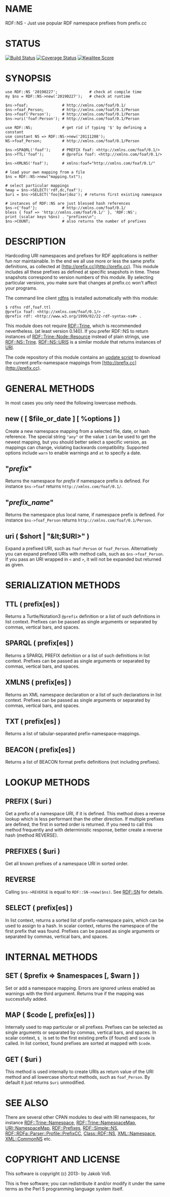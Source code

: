 # NAME

RDF::NS - Just use popular RDF namespace prefixes from prefix.cc

# STATUS

[![Build Status](https://travis-ci.org/nichtich/RDF-NS.png)](https://travis-ci.org/nichtich/RDF-NS)
[![Coverage Status](https://coveralls.io/repos/nichtich/RDF-NS/badge.svg?branch=master)](https://coveralls.io/r/nichtich/RDF-NS?branch=master)
[![Kwalitee Score](http://cpants.cpanauthors.org/dist/RDF-NS.png)](http://cpants.cpanauthors.org/dist/RDF-NS)

# SYNOPSIS

    use RDF::NS '20190227';              # check at compile time
    my $ns = RDF::NS->new('20190227');   # check at runtime

    $ns->foaf;               # http://xmlns.com/foaf/0.1/
    $ns->foaf_Person;        # http://xmlns.com/foaf/0.1/Person
    $ns->foaf('Person');     # http://xmlns.com/foaf/0.1/Person
    $ns->uri('foaf:Person'); # http://xmlns.com/foaf/0.1/Person

    use RDF::NS;             # get rid if typing '$' by defining a constant
    use constant NS => RDF::NS->new('20111208');
    NS->foaf_Person;         # http://xmlns.com/foaf/0.1/Person

    $ns->SPAQRL('foaf');     # PREFIX foaf: <http://xmlns.com/foaf/0.1/>
    $ns->TTL('foaf');        # @prefix foaf: <http://xmlns.com/foaf/0.1/> .
    $ns->XMLNS('foaf');      # xmlns:foaf="http://xmlns.com/foaf/0.1/"

    # load your own mapping from a file
    $ns = RDF::NS->new("mapping.txt");

    # select particular mappings
    %map = $ns->SELECT('rdf,dc,foaf');
    $uri = $ns->SELECT('foo|bar|doz'); # returns first existing namespace

    # instances of RDF::NS are just blessed hash references
    $ns->{'foaf'};           # http://xmlns.com/foaf/0.1/
    bless { foaf => 'http://xmlns.com/foaf/0.1/' }, 'RDF::NS';
    print (scalar keys %$ns) . "prefixes\n";
    $ns->COUNT;              # also returns the number of prefixes

# DESCRIPTION

Hardcoding URI namespaces and prefixes for RDF applications is neither fun nor
maintainable.  In the end we all use more or less the same prefix definitions,
as collected at [http://prefix.cc](http://prefix.cc). This module includes all these prefixes as
defined at specific snapshots in time. These snapshots correspond to version
numbers of this module. By selecting particular versions, you make sure that
changes at prefix.cc won't affect your programs.

The command line client [rdfns](https://metacpan.org/pod/rdfns) is installed automatically with this module:

    $ rdfns rdf,foaf.ttl
    @prefix foaf: <http://xmlns.com/foaf/0.1/> .
    @prefix rdf: <http://www.w3.org/1999/02/22-rdf-syntax-ns#> .

This module does not require [RDF::Trine](https://metacpan.org/pod/RDF::Trine), which is recommended nevertheless.
(at least version 0.140).  If you prefer RDF::NS to return instances of 
[RDF::Trine::Node::Resource](https://metacpan.org/pod/RDF::Trine::Node::Resource) instead of plain strings, use [RDF::NS::Trine](https://metacpan.org/pod/RDF::NS::Trine).
[RDF::NS::URIS](https://metacpan.org/pod/RDF::NS::URIS) is a similar module that returns instances of [URI](https://metacpan.org/pod/URI).

The code repository of this module contains an
[update script](https://github.com/nichtich/RDF-NS/blob/master/update.pl)
to download the current prefix-namespace mappings from [http://prefix.cc](http://prefix.cc).

# GENERAL METHODS

In most cases you only need the following lowercase methods.

## new ( \[ $file\_or\_date \] \[ %options \] )

Create a new namespace mapping from a selected file, date, or hash reference.
The special string `"any"` or the value `1` can be used to get the newest
mapping, but you should better select a specific version, as mappings can
change, violating backwards compatibility.  Supported options include `warn`
to enable warnings and `at` to specify a date. 

## "_prefix_"

Returns the namespace for _prefix_ if namespace prefix is defined. For
instance `$ns->foaf` returns `http://xmlns.com/foaf/0.1/`.

## "_prefix\_name_"

Returns the namespace plus local name, if namespace prefix is defined. For
instance `$ns->foaf_Person` returns `http://xmlns.com/foaf/0.1/Person`.

## uri ( $short | "&lt;$URI>" )

Expand a prefixed URI, such as `foaf:Person` or `foaf_Person`. Alternatively 
you can expand prefixed URIs with method calls, such as `$ns->foaf_Person`.
If you pass an URI wrapped in `<` and `>`, it will not be expanded
but returned as given.

# SERIALIZATION METHODS

## TTL ( prefix\[es\] )

Returns a Turtle/Notation3 `@prefix` definition or a list of such definitions
in list context. Prefixes can be passed as single arguments or separated by
commas, vertical bars, and spaces.

## SPARQL ( prefix\[es\] )

Returns a SPARQL PREFIX definition or a list of such definitions in list
context. Prefixes can be passed as single arguments or separated by commas,
vertical bars, and spaces.

## XMLNS ( prefix\[es\] )

Returns an XML namespace declaration or a list of such declarations in list
context. Prefixes can be passed as single arguments or separated by commas,
vertical bars, and spaces.

## TXT ( prefix\[es\] )

Returns a list of tabular-separated prefix-namespace-mappings.

## BEACON ( prefix\[es\] )

Returns a list of BEACON format prefix definitions (not including prefixes).

# LOOKUP METHODS

## PREFIX ( $uri )

Get a prefix of a namespace URI, if it is defined. This method does a reverse
lookup which is less performant than the other direction. If multiple prefixes
are defined, the first in sorted order is returned. If you need to call this
method frequently and with deterministic response, better create a reverse hash
(method REVERSE).

## PREFIXES ( $uri )

Get all known prefixes of a namespace URI in sorted order.

## REVERSE

Calling `$ns->REVERSE` is equal to `RDF::SN->new($ns)`. See
[RDF::SN](https://metacpan.org/pod/RDF::SN) for details.

## SELECT ( prefix\[es\] )

In list context, returns a sorted list of prefix-namespace pairs, which
can be used to assign to a hash. In scalar context, returns the namespace
of the first prefix that was found. Prefixes can be passed as single arguments
or separated by commas, vertical bars, and spaces.

# INTERNAL METHODS

## SET ( $prefix => $namespaces \[, $warn \] )

Set or add a namespace mapping. Errors are ignored unless enabled as warnings
with the third argument. Returns true if the mapping was successfully added.

## MAP ( $code \[, prefix\[es\] \] )

Internally used to map particular or all prefixes. Prefixes can be selected as
single arguments or separated by commas, vertical bars, and spaces. In scalar
context, `$_` is set to the first existing prefix (if found) and `$code` is
called. In list context, found prefixes are sorted at mapped with `$code`.

## GET ( $uri )

This method is used internally to create URIs as return value of the URI
method and all lowercase shortcut methods, such as `foaf_Person`. By default
it just returns `$uri` unmodified.

# SEE ALSO

There are several other CPAN modules to deal with IRI namespaces, for instance
[RDF::Trine::Namespace](https://metacpan.org/pod/RDF::Trine::Namespace), [RDF::Trine::NamespaceMap](https://metacpan.org/pod/RDF::Trine::NamespaceMap), [URI::NamespaceMap](https://metacpan.org/pod/URI::NamespaceMap),
[RDF::Prefixes](https://metacpan.org/pod/RDF::Prefixes), [RDF::Simple::NS](https://metacpan.org/pod/RDF::Simple::NS), [RDF::RDFa::Parser::Profile::PrefixCC](https://metacpan.org/pod/RDF::RDFa::Parser::Profile::PrefixCC),
[Class::RDF::NS](https://metacpan.org/pod/Class::RDF::NS), [XML::Namespace](https://metacpan.org/pod/XML::Namespace), [XML::CommonNS](https://metacpan.org/pod/XML::CommonNS) etc.

# COPYRIGHT AND LICENSE

This software is copyright (c) 2013- by Jakob Voß.

This is free software; you can redistribute it and/or modify it under
the same terms as the Perl 5 programming language system itself.
